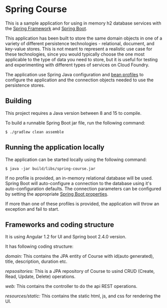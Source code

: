 Spring Course
============

This is a sample application for using in memory h2 database services with the [Spring Framework](http://spring.io) and [Spring Boot](http://projects.spring.io/spring-boot/).

This application has been built to store the same domain objects in one of a variety of different persistence technologies - relational, document, and key-value stores. This is not meant to represent a realistic use case for these technologies, since you would typically choose the one most applicable to the type of data you need to store, but it is useful for testing and experimenting with different types of services on Cloud Foundry.

The application use Spring Java configuration and [bean profiles](http://docs.spring.io/spring-boot/docs/current/reference/html/boot-features-profiles.html) to configure the application and the connection objects needed to use the persistence stores. 

## Building

This project requires a Java version between 8 and 15 to compile.

To build a runnable Spring Boot jar file, run the following command: 

~~~
$ ./gradlew clean assemble
~~~

## Running the application locally

The application can be started locally using the following command:

~~~
$ java -jar build/libs/spring-course.jar
~~~

If no profile is provided, an in-memory relational database will be used. Spring Boot will auto-configure a connection to the database using it's auto-configuration defaults. The connection parameters can be configured by setting the appropriate [Spring Boot properties](http://docs.spring.io/spring-boot/docs/current/reference/html/common-application-properties.html).

If more than one of these profiles is provided, the application will throw an exception and fail to start.

## Frameworks and coding structure

It is using Angular 1.2 for UI and Spring boot 2.4.0 version. 

It has following coding structure:

*domain:* This contains the JPA entity of Course with id(auto generated), title, description, duration etc.

*repsositories:* This is a JPA repository of Course to usind CRUD (Create, Read, Update, Delete) operations.

*web:* This contains the controller to do the api REST operations.

*resources/static:* This contains the static html, js, and css for rendering the UI.
